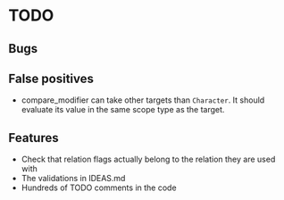 # TODO

## Bugs

## False positives

* compare_modifier can take other targets than `Character`. It should evaluate its value in the same scope type as the target.

## Features

* Check that relation flags actually belong to the relation they are used with
* The validations in IDEAS.md
* Hundreds of TODO comments in the code
